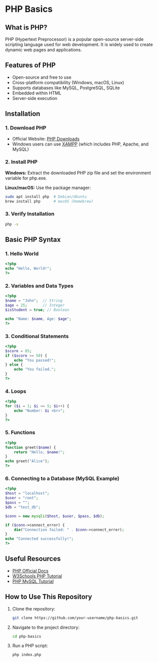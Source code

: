 # PHP Basics

## What is PHP?
PHP (Hypertext Preprocessor) is a popular open-source server-side scripting language used for web development. It is widely used to create dynamic web pages and applications.

## Features of PHP
- Open-source and free to use
- Cross-platform compatibility (Windows, macOS, Linux)
- Supports databases like MySQL, PostgreSQL, SQLite
- Embedded within HTML
- Server-side execution

## Installation

### 1. Download PHP
- Official Website: [PHP Downloads](https://www.php.net/downloads)
- Windows users can use [XAMPP](https://www.apachefriends.org/index.html) (which includes PHP, Apache, and MySQL)

### 2. Install PHP
**Windows:** Extract the downloaded PHP zip file and set the environment variable for php.exe.

**Linux/macOS:** Use the package manager:
```sh
sudo apt install php  # Debian/Ubuntu
brew install php      # macOS (Homebrew)
```

### 3. Verify Installation
```sh
php -v
```

## Basic PHP Syntax

### 1. Hello World
```php
<?php
echo "Hello, World!";
?>
```

### 2. Variables and Data Types
```php
<?php
$name = "John";  // String
$age = 25;       // Integer
$isStudent = true; // Boolean

echo "Name: $name, Age: $age";
?>
```

### 3. Conditional Statements
```php
<?php
$score = 85;
if ($score >= 50) {
    echo "You passed!";
} else {
    echo "You failed.";
}
?>
```

### 4. Loops
```php
<?php
for ($i = 1; $i <= 5; $i++) {
    echo "Number: $i <br>";
}
?>
```

### 5. Functions
```php
<?php
function greet($name) {
    return "Hello, $name!";
}
echo greet("Alice");
?>
```

### 6. Connecting to a Database (MySQL Example)
```php
<?php
$host = "localhost";
$user = "root";
$pass = "";
$db = "test_db";

$conn = new mysqli($host, $user, $pass, $db);

if ($conn->connect_error) {
    die("Connection failed: " . $conn->connect_error);
}
echo "Connected successfully!";
?>
```

## Useful Resources
- [PHP Official Docs](https://www.php.net/manual/en/)
- [W3Schools PHP Tutorial](https://www.w3schools.com/php/)
- [PHP MySQL Tutorial](https://www.php.net/manual/en/mysqli.quickstart.php)

## How to Use This Repository
1. Clone the repository:
   ```sh
   git clone https://github.com/your-username/php-basics.git
   ```
2. Navigate to the project directory:
   ```sh
   cd php-basics
   ```
3. Run a PHP script:
   ```sh
   php index.php
   ```


